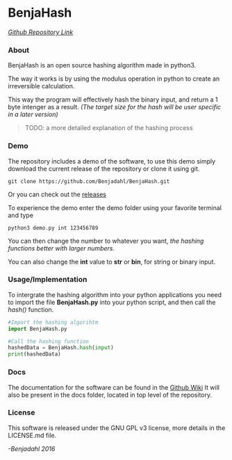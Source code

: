 # BenjaHash
*[Github Repository Link](https://github.com/Benjadahl/BenjaHash)*
### About
BenjaHash is an open source hashing algorithm made in python3.

The way it works is by using the modulus operation in python to create an irreversible calculation.

This way the program will effectively hash the binary input, and return a 1 byte intenger as a result.
*(The target size for the hash will be user specific in a later version)*

> TODO: a more detailed explanation of the hashing process

### Demo
The repository includes a demo of the software, to use this demo simply download the current release of the repository or clone it using git.

    git clone https://github.com/Benjadahl/BenjaHash.git

Or you can check out the [releases](https://github.com/Benjadahl/BenjaHash/releases)

To experience the demo enter the demo folder using your favorite terminal and type

    python3 demo.py int 123456789

You can then change the number to whatever you want, *the hashing functions better with larger numbers.*

You can also change the **int** value to **str** or **bin**, for string or binary input.

### Usage/Implementation
To intergrate the hashing algorithm into your python applications you need to import the file **BenjaHash.py** into your python script, and then call the *hash()* function.

```python
#Import the hashing algorihtm
import BenjaHash.py

#Call the hashing function
hashedData = BenjaHash.hash(input)
print(hashedData)
```

### Docs
The documentation for the software can be found in the [Github Wiki](https://github.com/Benjadahl/BenjaHash/wiki)
It will also be present in the docs folder, located in top level of the repository.

### License
This software is released under the GNU GPL v3 license, more details in the LICENSE.md file.

*-Benjadahl 2016*
